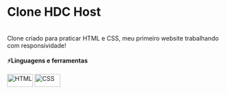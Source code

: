 # Clone HDC Host
<br>
Clone criado para praticar HTML e CSS, meu primeiro website trabalhando com responsividade!
<br>

<div style="display: inline_block"><br>
   <strong>⚡Linguagens e ferramentas</strong>
  <br><br>
  
  <img align="center" alt="HTML" height="30" width="60" src="https://img.shields.io/badge/HTML5-E34F26?style=for-the-badge&logo=html5&logoColor=white">
  <img align="center" alt="CSS" height="30" width="60" src="https://img.shields.io/badge/CSS3-1572B6?style=for-the-badge&logo=css3&logoColor=white">
</div>
